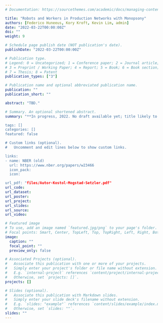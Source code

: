 ```yaml
---
# Documentation: https://sourcethemes.com/academic/docs/managing-content/

title: "Robots and Workers in Production Networks with Monopsony"
authors: [Federico Huneeus, Kory Kroft, Kevin Lim, admin]
date: "2022-03-22T00:00:00Z"
doi: ""
weight: 9

# Schedule page publish date (NOT publication's date).
publishDate: "2022-03-22T00:00:00Z"

# Publication type.
# Legend: 0 = Uncategorized; 1 = Conference paper; 2 = Journal article;
# 3 = Preprint / Working Paper; 4 = Report; 5 = Book; 6 = Book section;
# 7 = Thesis; 8 = Patent
publication_types: ["3"]

# Publication name and optional abbreviated publication name.
publication: ""
publication_short: ""

abstract: "TBD."

# Summary. An optional shortened abstract.
summary: "**In progress, 2022. No draft available yet; title likely to change.** 

tags: []
categories: []
featured: false

# Custom links (optional).
#   Uncomment and edit lines below to show custom links.

links:
- name: NBER (old)
  url: https://www.nber.org/papers/w23466
  icon_pack: 
  icon: 

url_pdf: "files/Autor-Kostol-Mogstad-Setzler.pdf"
url_code:
url_dataset:
url_poster:
url_project:
url_slides:
url_source:
url_video:

# Featured image
# To use, add an image named `featured.jpg/png` to your page's folder. 
# Focal points: Smart, Center, TopLeft, Top, TopRight, Left, Right, BottomLeft, Bottom, BottomRight.
image:
  caption: ""
  focal_point: ""
  preview_only: false

# Associated Projects (optional).
#   Associate this publication with one or more of your projects.
#   Simply enter your project's folder or file name without extension.
#   E.g. `internal-project` references `content/project/internal-project/index.md`.
#   Otherwise, set `projects: []`.
projects: []

# Slides (optional).
#   Associate this publication with Markdown slides.
#   Simply enter your slide deck's filename without extension.
#   E.g. `slides: "example"` references `content/slides/example/index.md`.
#   Otherwise, set `slides: ""`.
slides: ""
---
```

